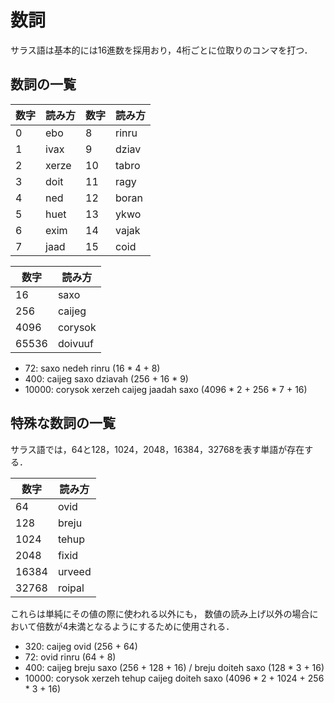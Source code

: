 # 数詞
サラス語は基本的には16進数を採用おり，4桁ごとに位取りのコンマを打つ．

## 数詞の一覧
| 数字 | 読み方 | 数字 | 読み方 |
|------|--------|------|--------|
| 0    | ebo    | 8    | rinru  |
| 1    | ivax   | 9    | dziav  |
| 2    | xerze  | 10   | tabro  |
| 3    | doit   | 11   | ragy   |
| 4    | ned    | 12   | boran  |
| 5    | huet   | 13   | ykwo   |
| 6    | exim   | 14   | vajak  |
| 7    | jaad   | 15   | coid   |

| 数字  | 読み方  |
|-------|---------|
| 16    | saxo    |
| 256   | caijeg  |
| 4096  | corysok |
| 65536 | doivuuf |
- 72: saxo nedeh rinru (16 * 4 + 8)
- 400: caijeg saxo dziavah (256 + 16 * 9)
- 10000: corysok xerzeh caijeg jaadah saxo (4096 * 2 + 256 * 7 + 16)

## 特殊な数詞の一覧
サラス語では，64と128，1024，2048，16384，32768を表す単語が存在する．

| 数字  | 読み方  |
|-------|---------|
| 64    | ovid    |
| 128   | breju   |
| 1024  | tehup   |
| 2048  | fixid   |
| 16384 | urveed  |
| 32768 | roipal  |

これらは単純にその値の際に使われる以外にも，
数値の読み上げ以外の場合において倍数が4未満となるようにするために使用される．
- 320: caijeg ovid (256 + 64)
- 72: ovid rinru (64 + 8)
- 400: caijeg breju saxo (256 + 128 + 16) / breju doiteh saxo (128 * 3 + 16)
- 10000: corysok xerzeh tehup caijeg doiteh saxo (4096 * 2 + 1024 + 256 * 3 + 16)
